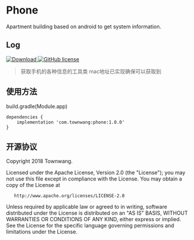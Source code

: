# Phone
Apartment building based on android to get system information.

## Log
 [ ![Download](https://api.bintray.com/packages/townwang/Phone/phone/images/download.svg) ](https://bintray.com/townwang/Phone/phone/_latestVersion)
[![GitHub license](https://img.shields.io/badge/license-Apache%20License%202.0-blue.svg?style=flat)](http://www.apache.org/licenses/LICENSE-2.0)

> 获取手机的各种信息的工具类  mac地址已实现确保可以获取到

## 使用方法
build.gradle(Module.app)

```
dependencies {
    implementation 'com.townwang:phone:1.0.0'
}

```

## 开源协议

   Copyright 2018 Townwang.

   Licensed under the Apache License, Version 2.0 (the "License");
   you may not use this file except in compliance with the License.
   You may obtain a copy of the License at

       http://www.apache.org/licenses/LICENSE-2.0

   Unless required by applicable law or agreed to in writing, software
   distributed under the License is distributed on an "AS IS" BASIS,
   WITHOUT WARRANTIES OR CONDITIONS OF ANY KIND, either express or implied.
   See the License for the specific language governing permissions and
   limitations under the License.



